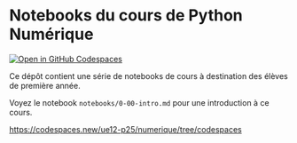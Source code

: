 # Notebooks du cours de Python Numérique

[![Open in GitHub Codespaces](https://github.com/codespaces/badge.svg)](https://codespaces.new/ue12-p25/numerique/tree/codespaces)


Ce dépôt contient une série de notebooks de cours à destination des élèves de première année.

Voyez le notebook `notebooks/0-00-intro.md` pour une introduction à ce cours.

https://codespaces.new/ue12-p25/numerique/tree/codespaces
